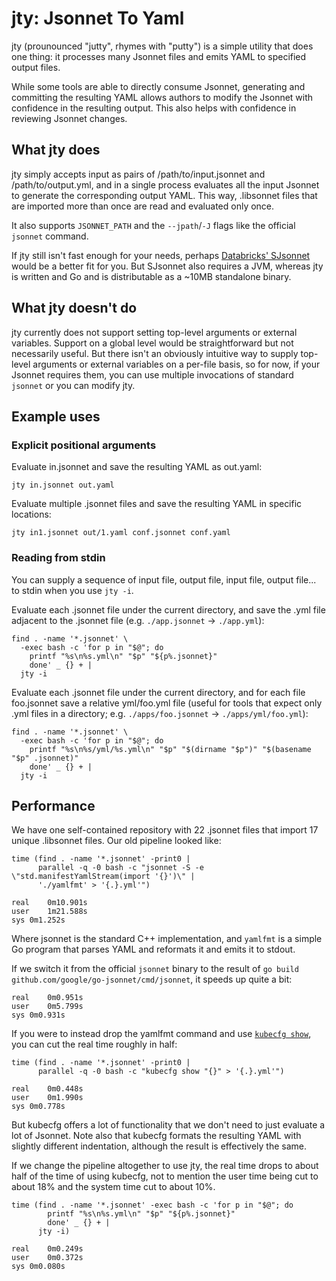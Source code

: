 # jty: Jsonnet To Yaml

jty (prounounced "jutty", rhymes with "putty") is a simple utility that does one thing:
it processes many Jsonnet files and emits YAML to specified output files.

While some tools are able to directly consume Jsonnet, generating and committing the resulting YAML
allows authors to modify the Jsonnet with confidence in the resulting output.
This also helps with confidence in reviewing Jsonnet changes.

## What jty does

jty simply accepts input as pairs of /path/to/input.jsonnet and /path/to/output.yml, and in a single process evaluates all the input Jsonnet to generate the corresponding output YAML.
This way, .libsonnet files that are imported more than once are read and evaluated only once.

It also supports `JSONNET_PATH` and the `--jpath`/`-J` flags like the official `jsonnet` command.

If jty still isn't fast enough for your needs,
perhaps [Databricks' SJsonnet](https://databricks.com/blog/2018/10/12/writing-a-faster-jsonnet-compiler.html)
would be a better fit for you.
But SJsonnet also requires a JVM, whereas jty is written and Go and is distributable as a ~10MB standalone binary.

## What jty doesn't do

jty currently does not support setting top-level arguments or external variables.
Support on a global level would be straightforward but not necessarily useful.
But there isn't an obviously intuitive way to supply top-level arguments or external variables on a per-file basis,
so for now, if your Jsonnet requires them, you can use multiple invocations of standard `jsonnet` or you can modify jty.

## Example uses

### Explicit positional arguments

Evaluate in.jsonnet and save the resulting YAML as out.yaml:

    jty in.jsonnet out.yaml

Evaluate multiple .jsonnet files and save the resulting YAML in specific locations:

    jty in1.jsonnet out/1.yaml conf.jsonnet conf.yaml

### Reading from stdin

You can supply a sequence of input file, output file, input file, output file...
to stdin when you use `jty -i`.

Evaluate each .jsonnet file under the current directory,
and save the .yml file adjacent to the .jsonnet file
(e.g. `./app.jsonnet` -> `./app.yml`):

    find . -name '*.jsonnet' \
      -exec bash -c 'for p in "$@"; do
        printf "%s\n%s.yml\n" "$p" "${p%.jsonnet}"
        done' _ {} + |
      jty -i

Evaluate each .jsonnet file under the current directory,
and for each file foo.jsonnet save a relative yml/foo.yml file
(useful for tools that expect only .yml files in a directory;
e.g. `./apps/foo.jsonnet` -> `./apps/yml/foo.yml`):

    find . -name '*.jsonnet' \
      -exec bash -c 'for p in "$@"; do
        printf "%s\n%s/yml/%s.yml\n" "$p" "$(dirname "$p")" "$(basename "$p" .jsonnet)"
        done' _ {} + |
      jty -i

## Performance

We have one self-contained repository with 22 .jsonnet files that import 17 unique .libsonnet files.
Our old pipeline looked like:

```
time (find . -name '*.jsonnet' -print0 |
      parallel -q -0 bash -c "jsonnet -S -e \"std.manifestYamlStream(import '{}')\" |
      './yamlfmt' > '{.}.yml'")

real	0m10.901s
user	1m21.588s
sys	0m1.252s
```

Where jsonnet is the standard C++ implementation, and `yamlfmt` is a simple Go program that parses YAML and reformats it and emits it to stdout.

If we switch it from the official `jsonnet` binary to the result of `go build github.com/google/go-jsonnet/cmd/jsonnet`, it speeds up quite a bit:

```
real	0m0.951s
user	0m5.799s
sys	0m0.931s
```

If you were to instead drop the yamlfmt command and use [`kubecfg show`](https://github.com/bitnami/kubecfg), you can cut the real time roughly in half:

```
time (find . -name '*.jsonnet' -print0 |
      parallel -q -0 bash -c "kubecfg show "{}" > '{.}.yml'")

real	0m0.448s
user	0m1.990s
sys	0m0.778s
```

But kubecfg offers a lot of functionality that we don't need to just evaluate a lot of Jsonnet.
Note also that kubecfg formats the resulting YAML with slightly different indentation,
although the result is effectively the same.

If we change the pipeline altogether to use jty, the real time drops to about half of the time of using kubecfg,
not to mention the user time being cut to about 18% and the system time cut to about 10%.

```
time (find . -name '*.jsonnet' -exec bash -c 'for p in "$@"; do
        printf "%s\n%s.yml\n" "$p" "${p%.jsonnet}"
        done' _ {} + |
      jty -i)

real	0m0.249s
user	0m0.372s
sys	0m0.080s
```
